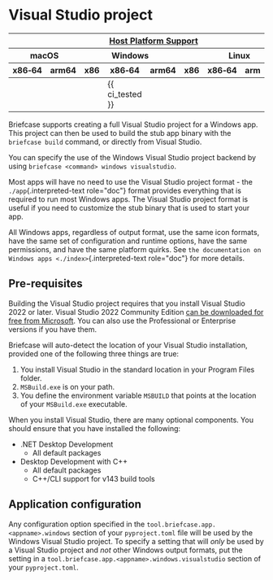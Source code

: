 # Visual Studio project

<table class="host-platform-support-table">
<colgroup>
<col style="width: 11%" />
<col style="width: 10%" />
<col style="width: 7%" />
<col style="width: 5%" />
<col style="width: 6%" />
<col style="width: 5%" />
<col style="width: 5%" />
<col style="width: 7%" />
<col style="width: 11%" />
<col style="width: 7%" />
<col style="width: 10%" />
</colgroup>
<thead>
<tr>
<th colspan="11"><a href="/reference/platforms/#platform-support-key">Host Platform Support</a></th>
</tr>
<tr>
<th colspan="2">macOS</th>
<th colspan="5">Windows</th>
<th colspan="4">Linux</th>
</tr>
<tr>
<th>x86‑64</th>
<th>arm64</th>
<th>x86</th>
<th colspan="2">x86‑64</th>
<th colspan="2">arm64</th>
<th>x86</th>
<th>x86‑64</th>
<th>arm</th>
<th>arm64</th>
</tr>
</thead>
<tbody>
<tr>
<td></td>
<td></td>
<td></td>
<td colspan="2">{{ ci_tested }}</td>
<td colspan="2"></td>
<td></td>
<td></td>
<td></td>
<td></td>
</tr>
</tbody>
</table>

Briefcase supports creating a full Visual Studio project for a Windows
app. This project can then be used to build the stub app binary with the
`briefcase build` command, or directly from Visual Studio.

You can specify the use of the Windows Visual Studio project backend by
using `briefcase <command> windows visualstudio`.

Most apps will have no need to use the Visual Studio project format -
the `./app`{.interpreted-text role="doc"} format provides everything
that is required to run most Windows apps. The Visual Studio project
format is useful if you need to customize the stub binary that is used
to start your app.

All Windows apps, regardless of output format, use the same icon
formats, have the same set of configuration and runtime options, have
the same permissions, and have the same platform quirks. See
`the documentation on Windows apps <./index>`{.interpreted-text
role="doc"} for more details.

## Pre-requisites

Building the Visual Studio project requires that you install Visual
Studio 2022 or later. Visual Studio 2022 Community Edition [can be
downloaded for free from
Microsoft](https://visualstudio.microsoft.com/vs/community/). You can
also use the Professional or Enterprise versions if you have them.

Briefcase will auto-detect the location of your Visual Studio
installation, provided one of the following three things are true:

1.  You install Visual Studio in the standard location in your Program
    Files folder.
2.  `MSBuild.exe` is on your path.
3.  You define the environment variable `MSBUILD` that points at the
    location of your `MSBuild.exe` executable.

When you install Visual Studio, there are many optional components. You
should ensure that you have installed the following:

- .NET Desktop Development
  - All default packages
- Desktop Development with C++
  - All default packages
  - C++/CLI support for v143 build tools

## Application configuration

Any configuration option specified in the
`tool.briefcase.app.<appname>.windows` section of your `pyproject.toml`
file will be used by the Windows Visual Studio project. To specify a
setting that will *only* be used by a Visual Studio project and *not*
other Windows output formats, put the setting in a
`tool.briefcase.app.<appname>.windows.visualstudio` section of your
`pyproject.toml`.
